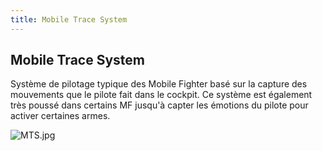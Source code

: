 ```yaml
---
title: Mobile Trace System
---
```


Mobile Trace System
-------------------

Système de pilotage typique des Mobile Fighter basé sur la capture des mouvements que le pilote fait dans le cockpit. Ce système est également très poussé dans certains MF jusqu'à capter les émotions du pilote pour activer certaines armes. 




![MTS.jpg](/images/mini/images-stories-saga-ggundam-technique-_tb_500x_MTS.jpg)